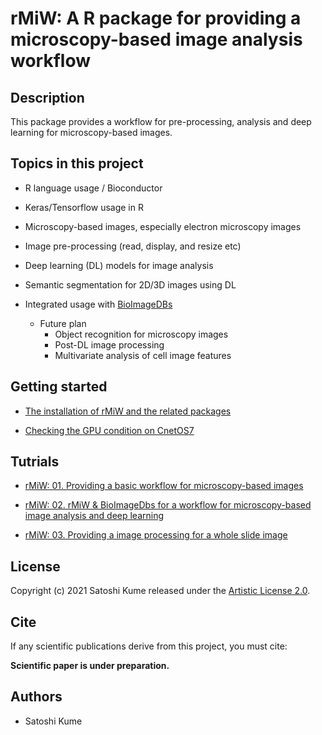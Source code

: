 # rMiW: A R package for providing a microscopy-based image analysis workflow

## Description

This package provides a workflow for pre-processing, analysis and deep learning for microscopy-based images.

## Topics in this project
- R language usage / Bioconductor
- Keras/Tensorflow usage in R
- Microscopy-based images, especially electron microscopy images
- Image pre-processing (read, display, and resize etc)
- Deep learning (DL) models for image analysis
- Semantic segmentation for 2D/3D  images using DL
- Integrated usage with [BioImageDBs](https://bioconductor.org/packages/release/data/experiment/html/BioImageDbs.html)

  - Future plan
    - Object recognition for microscopy images
    - Post-DL image processing
    - Multivariate analysis of cell image features

## Getting started

- [The installation of rMiW and the related packages](https://kumes.github.io/rMiW/vignettes/rMiW_00_installation.html)

- [Checking the GPU condition on CnetOS7](https://kumes.github.io/rMiW/vignettes/rMiW_00_GPU.html)

## Tutrials

- [rMiW: 01. Providing a basic workflow for microscopy-based images](https://kumes.github.io/rMiW/vignettes/rMiW_01_Basic.html)

- [rMiW: 02. rMiW & BioImageDbs for a workflow for microscopy-based image analysis and deep learning](https://kumes.github.io/rMiW/vignettes/rMiW_02_BioImageDbs.html)

- [rMiW: 03. Providing a image processing for a whole slide image](https://kumes.github.io/rMiW/vignettes/rMiW_03_WSI.html)

## License

Copyright (c) 2021 Satoshi Kume released under the [Artistic License 2.0](http://www.perlfoundation.org/artistic_license_2_0).

## Cite

If any scientific publications derive from this project, you must cite:

**Scientific paper is under preparation.**

## Authors

- Satoshi Kume


